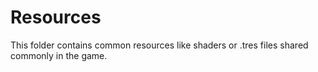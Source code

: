 # Resources

This folder contains common resources like shaders or .tres files shared commonly in the game.

